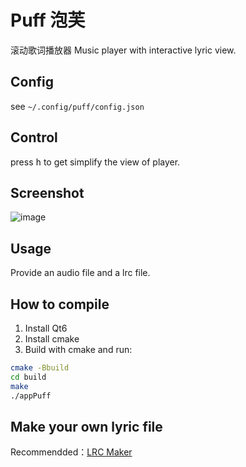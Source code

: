# Puff 泡芙

滚动歌词播放器
Music player with interactive lyric view.

## Config
see `~/.config/puff/config.json`

## Control
press <kbd>h</kbd> to get simplify the view of player.

## Screenshot
![image](https://user-images.githubusercontent.com/31496021/153402368-80a564ad-f234-4cc6-9dac-d2c087f91404.png)

## Usage
Provide an audio file and a lrc file. 

## How to compile
1. Install Qt6 
2. Install cmake
3. Build with cmake and run:
  ```bash
  cmake -Bbuild
  cd build
  make
  ./appPuff
  ```
## Make your own lyric file
Recommendded：[LRC Maker](https://github.com/magic-akari/lrc-maker)
